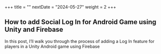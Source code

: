 +++
title = ""
nextDate = "2024-05-27"
weight = 2
+++

## How to add Social Log In for Android Game using Unity and Firebase 

In this post, I’ll walk you through the process of adding a Log In feature for players in a Unity Android game using Firebase